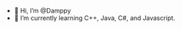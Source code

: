 - 👋 Hi, I’m @Damppy
- 🌱 I’m currently learning C++, Java, C#, and Javascript.
<!---
Damppy/Damppy is a ✨ special ✨ repository because its `README.md` (this file) appears on your GitHub profile.
You can click the Preview link to take a look at your changes.
--->
